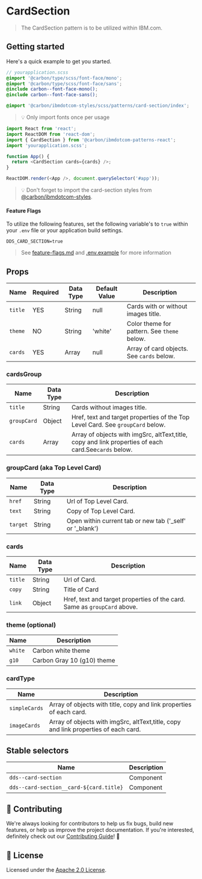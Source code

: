 # CardSection

> The CardSection pattern is to be utilized within IBM.com.

## Getting started

Here's a quick example to get you started.

```scss
// yourapplication.scss
@import '@carbon/type/scss/font-face/mono';
@import '@carbon/type/scss/font-face/sans';
@include carbon--font-face-mono();
@include carbon--font-face-sans();

@import '@carbon/ibmdotcom-styles/scss/patterns/card-section/index';
```

> 💡 Only import fonts once per usage

```javascript
import React from 'react';
import ReactDOM from 'react-dom';
import { CardSection } from '@carbon/ibmdotcom-patterns-react';
import 'yourapplication.scss';

function App() {
  return <CardSection cards={cards} />;
}

ReactDOM.render(<App />, document.querySelector('#app'));
```

> 💡 Don't forget to import the card-section styles from
> [@carbon/ibmdotcom-styles](https://github.com/carbon-design-system/ibm-dotcom-library/blob/master/packages/styles).

#### Feature Flags

To utilize the following features, set the following variable's to `true` within
your `.env` file or your application build settings.

```
DDS_CARD_SECTION=true
```

> See
> [feature-flags.md](https://github.com/carbon-design-system/ibm-dotcom-library/blob/master/packages/patterns-react/docs/feature-flags.md)
> and
> [.env.example](https://github.com/carbon-design-system/ibm-dotcom-library/blob/master/packages/patterns-react/.env.example)
> for more information

## Props

| Name    | Required | Data Type | Default Value | Description                                 |
| ------- | -------- | --------- | ------------- | ------------------------------------------- |
| `title` | YES      | String    | null          | Cards with or without images title.         |
| `theme` | NO       | String    | 'white'       | Color theme for pattern. See `theme` below. |
| `cards` | YES      | Array     | null          | Array of card objects. See `cards` below.   |

### cardsGroup

| Name        | Data Type | Description                                                                                          |
| ----------- | --------- | ---------------------------------------------------------------------------------------------------- |
| `title`     | String    | Cards without images title.                                                                          |
| `groupCard` | Object    | Href, text and target properties of the Top Level Card. See `groupCard` below.                       |
| `cards`     | Array     | Array of objects with imgSrc, altText,title, copy and link properties of each card.See`cards` below. |

### groupCard (aka Top Level Card)

| Name     | Data Type | Description                                                |
| -------- | --------- | ---------------------------------------------------------- |
| `href`   | String    | Url of Top Level Card.                                     |
| `text`   | String    | Copy of Top Level Card.                                    |
| `target` | String    | Open within current tab or new tab ('\_self' or '\_blank') |

### cards

| Name    | Data Type | Description                                                              |
| ------- | --------- | ------------------------------------------------------------------------ |
| `title` | String    | Url of Card.                                                             |
| `copy`  | String    | Title of Card                                                            |
| `link`  | Object    | Href, text and target properties of the card. Same as `groupCard` above. |

### theme (optional)

| Name    | Description                |
| ------- | -------------------------- |
| `white` | Carbon white theme         |
| `g10`   | Carbon Gray 10 (g10) theme |

### cardType

| Name          | Description                                                                         |
| ------------- | ----------------------------------------------------------------------------------- |
| `simpleCards` | Array of objects with title, copy and link properties of each card.                 |
| `imageCards`  | Array of objects with imgSrc, altText,title, copy and link properties of each card. |

## Stable selectors

| Name                                    | Description |
| --------------------------------------- | ----------- |
| `dds--card-section`                     | Component   |
| `dds--card-section__card-${card.title}` | Component   |

## 🙌 Contributing

We're always looking for contributors to help us fix bugs, build new features,
or help us improve the project documentation. If you're interested, definitely
check out our
[Contributing Guide](https://github.com/carbon-design-system/ibm-dotcom-library/blob/master/.github/CONTRIBUTING.md)!
👀

## 📝 License

Licensed under the
[Apache 2.0 License](https://github.com/carbon-design-system/ibm-dotcom-library/blob/master/LICENSE).
